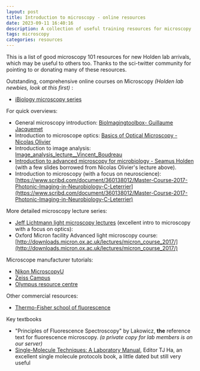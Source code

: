 ```yaml
---
layout: post
title: Introduction to microscopy - online resources
date: 2023-09-11 16:40:16
description: A collection of useful training resources for microscopy
tags: microscopy
categories: resources
---
```

This is a list of good microscopy 101 resources for new Holden lab arrivals, which may be useful to others too. Thanks to the sci-twitter community for pointing to or donating many of these resources.

Outstanding, comprehensive online courses on Microscopy *(Holden lab newbies, look at this first)* :
- [iBiology microscopy series](https://www.ibiology.org/online-biology-courses/microscopy-series/)

For quick overviews:
- General microscopy introduction: [BioImagingtoolbox- Guillaume Jacquemet](/assets/pdf/bioimagingtoolbox-guillaume-jacquemet-small.pdf)
- Introduction to microscope optics: [Basics of Optical Microscopy - Nicolas Olivier](/assets/pdf/basics-of-optical-microscopy-nicolas-olivier.pdf)
- Introduction to image analysis: [Image_analysis_lecture__Vincent_Boudreau](/assets/pdf/image_analysis_lecture__vincent_boudreau.pdf)
- [Introduction to advanced microscopy for microbiology - Seamus Holden](/assets/pdf/Mol_Micro_Lecture_5_Holden_Advanced_microscopy_for_microbiology.pdf) (with a few slides borrowed from Nicolas Olivier's lecture above).
- Introduction to microscopy (with a focus on neuroscience): [https://www.scribd.com/document/360138012/Master-Course-2017-Photonic-Imaging-in-Neurobiology-C-Leterrier](https://www.scribd.com/document/360138012/Master-Course-2017-Photonic-Imaging-in-Neurobiology-C-Leterrier)

More detailed microscopy lecture series:
- [Jeff Lichtmann light microscopy lectures](https://www.dropbox.com/sh/op30r8upwk5d0y5/AAAy_KyHesTVy2Tres6lyNa5a?dl=0) (excellent intro to microscopy with a focus on optics):
- Oxford Micron facility Advanced light microscopy course: [http://downloads.micron.ox.ac.uk/lectures/micron_course_2017/](http://downloads.micron.ox.ac.uk/lectures/micron_course_2017/)

Microscope manufacturer tutorials:
- [Nikon MicroscopyU](https://www.microscopyu.com/)
- [Zeiss Campus](http://zeiss-campus.magnet.fsu.edu/tutorials/)
- [Olympus resource centre](https://www.olympus-lifescience.com/en/microscope-resource/)

Other commercial resources:
- [Thermo-Fisher school of fluorescence](https://www.thermofisher.com/uk/en/home/life-science/cell-analysis/cell-analysis-learning-center/molecular-probes-school-of-fluorescence.html)

Key textbooks
-  "Principles of Fluorescence Spectroscopy" by Lakowicz, **the** reference text for fluorescence microscopy. *(a private copy for lab members is on our server)*
- [Single-Molecule Techniques: A Laboratory Manual](https://t.co/nkbPA7D0yH), Editor TJ Ha, an excellent single molecule protocols book, a little dated but still very useful

